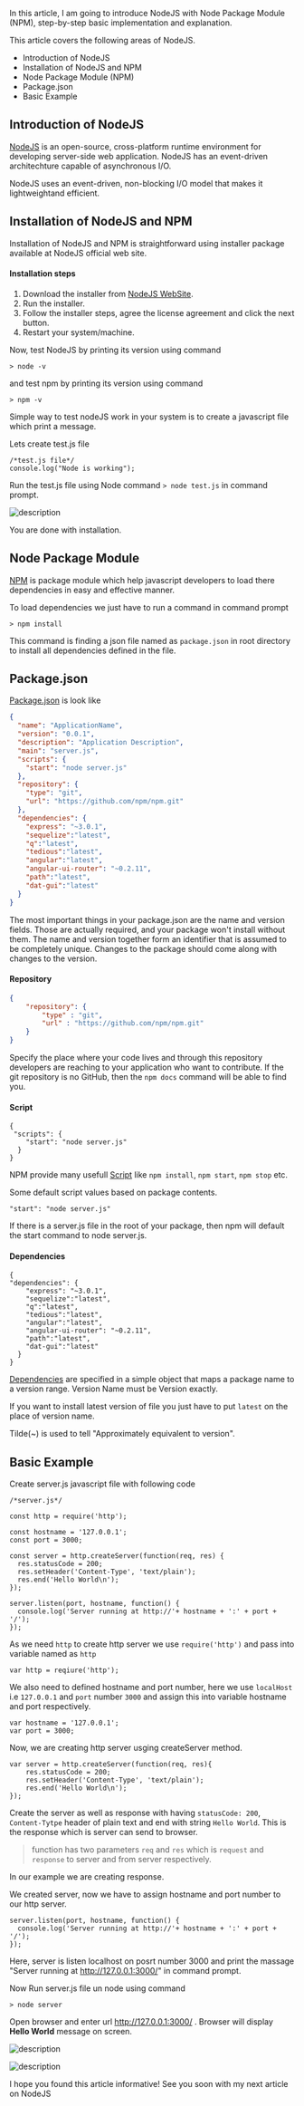 In this article, I am going to introduce NodeJS with Node Package Module (NPM), step-by-step basic implementation and explanation.

This article covers the following areas of NodeJS.

* Introduction of NodeJS
* Installation of NodeJS and NPM
* Node Package Module (NPM)
* Package.json
* Basic Example

## Introduction of NodeJS 

[NodeJS](https://nodejs.org/en/) is an open-source, cross-platform runtime environment for developing server-side web application. NodeJS has an event-driven architechture capable of asynchronous I/O.

NodeJS uses an event-driven, non-blocking I/O model that makes it lightweightand efficient.

## Installation of NodeJS and NPM

Installation of NodeJS and NPM is straightforward using installer package available at NodeJS official web site.

#### Installation steps

1. Download the installer from [NodeJS WebSite](https://nodejs.org/en/).
2. Run the installer.
3. Follow the installer steps, agree the license agreement and click the next button.
4. Restart your system/machine.

Now, test NodeJS by printing its version using command

```
> node -v
```

and test npm by printing its version using command

```
> npm -v
```

Simple way to test nodeJS work in your system is to create a javascript file which print a message.

Lets create test.js file 

```
/*test.js file*/
console.log("Node is working");
```

Run the test.js file using Node command `> node test.js` in command prompt.

![description](https://raw.githubusercontent.com/pluralsight/guides/master/images/640f8199-be76-4848-a093-0f9e2825d8a8.png)

You are done with installation.

## Node Package Module

[NPM](https://www.npmjs.com/) is package module which help javascript developers to load there dependencies in easy and effective manner.

To load dependencies we just have to run a command in command prompt

```
> npm install
```

This command is finding a json file named as `package.json` in root directory to install all dependencies defined in the file.

## Package.json

[Package.json](https://docs.npmjs.com/files/package.json) is look like 

```json
{
  "name": "ApplicationName",
  "version": "0.0.1",
  "description": "Application Description",
  "main": "server.js",
  "scripts": {
    "start": "node server.js"
  },
  "repository": {
    "type": "git",
    "url": "https://github.com/npm/npm.git"
  },
  "dependencies": {
    "express": "~3.0.1",
    "sequelize":"latest",
    "q":"latest",
    "tedious":"latest",
    "angular":"latest",
    "angular-ui-router": "~0.2.11",
    "path":"latest",
    "dat-gui":"latest"
  }
}

```

The most important things in your package.json are the name and version fields. Those are actually required, and your package won't install without them. The name and version together form an identifier that is assumed to be completely unique. Changes to the package should come along with changes to the version.

#### Repository 

```json
{
    "repository": {
        "type" : "git",
        "url" : "https://github.com/npm/npm.git"
    }
}
```

Specify the place where your code lives and through this repository developers are reaching to your application who want to contribute. If the git repository is no GitHub, then the `npm docs` command will be able to find you.

#### Script

```
{
 "scripts": {
    "start": "node server.js"
  }
}
```

NPM provide many usefull [Script](https://docs.npmjs.com/misc/scripts) like `npm install`, `npm start`, `npm stop` etc.

Some default script values based on package contents.

```
"start": "node server.js"
```

If there is a server.js file in the root of your package, then npm will default the start command to node server.js.

#### Dependencies

```
{
"dependencies": {
    "express": "~3.0.1",
    "sequelize":"latest",
    "q":"latest",
    "tedious":"latest",
    "angular":"latest",
    "angular-ui-router": "~0.2.11",
    "path":"latest",
    "dat-gui":"latest"
  }
}
```

[Dependencies](https://docs.npmjs.com/files/package.json#dependencies) are specified in a simple object that maps a package name to a version range.
Version Name must be Version exactly.

If you want to install latest version of file you just have to put `latest` on the place of version name.

Tilde(~) is used to tell "Approximately equivalent to version".

## Basic Example

Create server.js javascript file with following code

```
/*server.js*/

const http = require('http');

const hostname = '127.0.0.1';
const port = 3000;

const server = http.createServer(function(req, res) {
  res.statusCode = 200;
  res.setHeader('Content-Type', 'text/plain');
  res.end('Hello World\n');
});

server.listen(port, hostname, function() {
  console.log('Server running at http://'+ hostname + ':' + port + '/');
});
```

As we need `http` to create http server we use `require('http')` and pass into variable named as `http`

```
var http = reqiure('http');
```

We also need to defined hostname and port number, here we use `localHost` i.e `127.0.0.1` and `port` number `3000` and assign this into variable hostname and port respectively.

```
var hostname = '127.0.0.1';
var port = 3000;
```

Now, we are creating http server usging createServer method.

```
var server = http.createServer(function(req, res){
    res.statusCode = 200;
    res.setHeader('Content-Type', 'text/plain');
    res.end('Hello World\n');
});
```

Create the server as well as response with having `statusCode: 200`, `Content-Tytpe` header of plain text and end with string `Hello World`. This is the response which is server can send to browser.

> function has two parameters `req` and `res` which is `request` and `response` to server and from server respectively.

In our example we are creating response.

We created server, now we have to assign hostname and port number to our http server.

```
server.listen(port, hostname, function() {
  console.log('Server running at http://'+ hostname + ':' + port + '/');
});
```

Here, server is listen localhost on posrt number 3000 and print the massage "Server running at http://127.0.0.1:3000/" in command prompt.

Now Run server.js file un node using command

```
> node server
```

Open browser and enter url http://127.0.0.1:3000/ . Browser will display **Hello World** message on screen.


![description](https://raw.githubusercontent.com/pluralsight/guides/master/images/b4eb365b-23f9-4fc1-b4a8-34b1b9b3e8e9.png)


![description](https://raw.githubusercontent.com/pluralsight/guides/master/images/cfaa1589-9a62-48eb-b3f5-3707d3d14a6d.png)



I hope you found this article informative! See you soon with my next article on NodeJS
